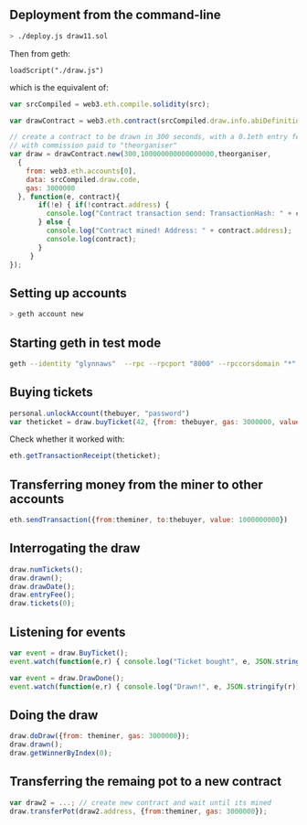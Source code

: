 ## Deployment from the command-line

```sh
> ./deploy.js draw11.sol
```

Then from geth:

```
loadScript("./draw.js")
```

which is the equivalent of:

```js
var srcCompiled = web3.eth.compile.solidity(src);

var drawContract = web3.eth.contract(srcCompiled.draw.info.abiDefinition);

// create a contract to be drawn in 300 seconds, with a 0.1eth entry fee 
// with commission paid to "theorganiser"
var draw = drawContract.new(300,100000000000000000,theorganiser,
  {
    from: web3.eth.accounts[0],
    data: srcCompiled.draw.code, 
    gas: 3000000
  }, function(e, contract){
       if(!e) { if(!contract.address) {
         console.log("Contract transaction send: TransactionHash: " + contract.transactionHash + " waiting to be mined...");
       } else {
         console.log("Contract mined! Address: " + contract.address);
         console.log(contract);
       } 
     }
});
```
## Setting up accounts

```sh
> geth account new
```

## Starting geth in test mode

```sh
geth --identity "glynnaws"  --rpc --rpcport "8000" --rpccorsdomain "*" --port "30303" --nodiscover --ipcapi "admin,db,eth,debug,miner,net,shh,txpool,personal,web3" --rpcapi "db,eth,net,web3" --autodag --networkid 1900 --nat "any" --unlock "175b92f61ce2c633354234e50b862832f3e6377a" --mine --minerthreads "1" console 
```

## Buying tickets

```js
personal.unlockAccount(thebuyer, "password")
var theticket = draw.buyTicket(42, {from: thebuyer, gas: 3000000, value: 100000000000000000 });
```

Check whether it worked with:

```js
eth.getTransactionReceipt(theticket);
```

## Transferring money from the miner to other accounts

```js
eth.sendTransaction({from:theminer, to:thebuyer, value: 1000000000})
```

## Interrogating the draw

```js
draw.numTickets();
draw.drawn();
draw.drawDate();
draw.entryFee();
draw.tickets(0);
```

## Listening for events

```js
var event = draw.BuyTicket();
event.watch(function(e,r) { console.log("Ticket bought", e, JSON.stringify(r)); });

var event = draw.DrawDone();
event.watch(function(e,r) { console.log("Drawn!", e, JSON.stringify(r)); });
```

## Doing the draw

```js
draw.doDraw({from: theminer, gas: 3000000});
draw.drawn();
draw.getWinnerByIndex(0);
```

## Transferring the remaing pot to a new contract

```js
var draw2 = ...; // create new contract and wait until its mined
draw.transferPot(draw2.address, {from:theminer, gas: 3000000});
```
